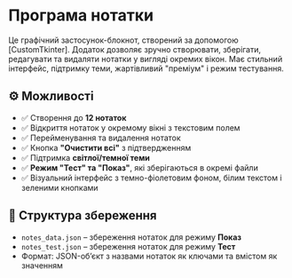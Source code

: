 # Програма нотатки
Це графічний застосунок-блокнот, створений за допомогою [CustomTkinter]. Додаток дозволяє зручно створювати, зберігати, редагувати та видаляти нотатки у вигляді окремих вікон. Має стильний інтерфейс, підтримку теми, жартівливий "преміум" і режим тестування.

## ⚙️ Можливості

- ✅ Створення до **12 нотаток**
- ✅ Відкриття нотаток у окремому вікні з текстовим полем
- ✅ Перейменування та видалення нотаток
- ✅ Кнопка **"Очистити всі"** з підтвердженням
- ✅ Підтримка **світлої/темної теми**
- ✅ **Режим "Тест" та "Показ"**, які зберігаються в окремі файли
- ✅ Візуальний інтерфейс з темно-фіолетовим фоном, білим текстом і зеленими кнопками

## 📁 Структура збереження

- `notes_data.json` – збереження нотаток для режиму **Показ**
- `notes_test.json` – збереження нотаток для режиму **Тест**
- Формат: JSON-об’єкт з назвами нотаток як ключами та вмістом як значенням

